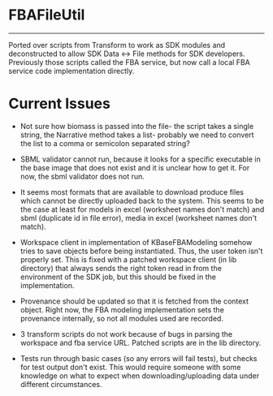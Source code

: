 # FBAFileUtil
---

Ported over scripts from Transform to work as SDK modules and deconstructed to allow SDK Data <-> File methods
for SDK developers.  Previously those scripts called the FBA service, but now call a local FBA service code
implementation directly.


Current Issues
================

 - Not sure how biomass is passed into the file- the script takes a single string, the Narrative method takes
   a list- probably we need to convert the list to a comma or semicolon separated string?

 - SBML validator cannot run, because it looks for a specific executable in the base image that does not exist
   and it is unclear how to get it.  For now, the sbml validator does not run.

 - It seems most formats that are available to download produce files which cannot be directly uploaded back
   to the system.  This seems to be the case at least for models in excel (worksheet names don't match) and 
   sbml (duplicate id in file error), media in excel (worksheet names don't match).  

 - Workspace client in implementation of KBaseFBAModeling somehow tries to save objects before being instantiated.
   Thus, the user token isn't properly set.  This is fixed with a patched workspace client (in lib directory) that
   always sends the right token read in from the environment of the SDK job, but this should be fixed in the
   implementation.

 - Provenance should be updated so that it is fetched from the context object.  Right now, the FBA modeling
   implementation sets the provenance internally, so not all modules used are recorded.

 - 3 transform scripts do not work because of bugs in parsing the workspace and fba service URL.  Patched
   scripts are in the lib directory.

 - Tests run through basic cases (so any errors will fail tests), but checks for test output don't exist.  This
   would require someone with some knowledge on what to expect when downloading/uploading data under different
   circumstances.